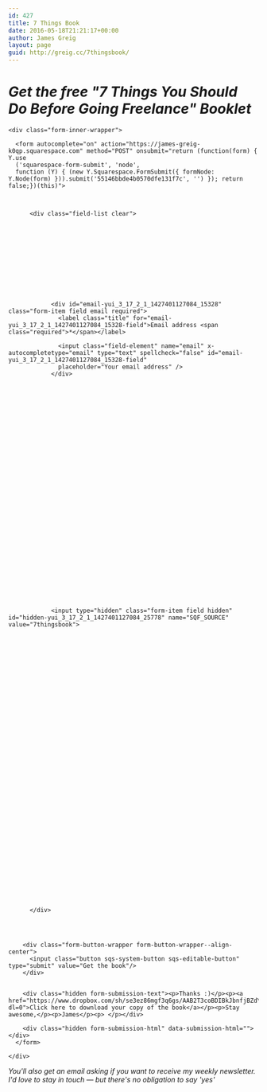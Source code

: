 ```yaml
---
id: 427
title: 7 Things Book
date: 2016-05-18T21:21:17+00:00
author: James Greig
layout: page
guid: http://greig.cc/7thingsbook/
---
```

<h1 class="text-align-center"><em>Get the free "7 Things You Should Do Before Going Freelance" Booklet</em></h1>

<div class="form-wrapper">

  

  

    <div class="form-inner-wrapper">

      <form autocomplete="on" action="https://james-greig-k0qp.squarespace.com" method="POST" onsubmit="return (function(form) { Y.use
      ('squarespace-form-submit', 'node',
      function (Y) { (new Y.Squarespace.FormSubmit({ formNode: Y.Node(form) })).submit('55146bbde4b0570dfe131f7c', '') }); return false;})(this)">

        

          <div class="field-list clear">

          

              

              

              

              

              
                <div id="email-yui_3_17_2_1_1427401127084_15328" class="form-item field email required">
                  <label class="title" for="email-yui_3_17_2_1_1427401127084_15328-field">Email address <span class="required">*</span></label>
                  
                  <input class="field-element" name="email" x-autocompletetype="email" type="text" spellcheck="false" id="email-yui_3_17_2_1_1427401127084_15328-field"
                  placeholder="Your email address" />
                </div>
              

              

              

              

              

              

              

              

              

              

              

              

              

              

              

          

              
                <input type="hidden" class="form-item field hidden" id="hidden-yui_3_17_2_1_1427401127084_25778" name="SQF_SOURCE" value="7thingsbook">
              

              

              

              

              

              

              

              

              

              

              

              

              

              

              

              

              

              

              

          

          </div>

        

        
        <div class="form-button-wrapper form-button-wrapper--align-center">
          <input class="button sqs-system-button sqs-editable-button" type="submit" value="Get the book"/>
        </div>
        

        <div class="hidden form-submission-text"><p>Thanks :)</p><p><a href="https://www.dropbox.com/sh/se3ez86mgf3q6gs/AAB2T3coBDIBkJbnfjBZdYVca?dl=0">Click here to download your copy of the book</a></p><p>Stay awesome,</p><p>James</p><p> </p></div>

        <div class="hidden form-submission-html" data-submission-html=""></div>
      </form>

    </div>

  

</div>
<p class="text-align-center"><em>You'll also get an email asking if you want to receive my weekly newsletter. I'd love to stay in touch — but there's no obligation to say&nbsp;'yes'&nbsp;</em></p>